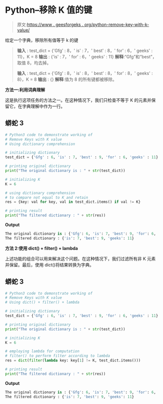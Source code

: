 # Python–移除 K 值的键

> 原文:[https://www . geesforgeks . org/python-remove-key-with-k-value/](https://www.geeksforgeeks.org/python-remove-keys-with-k-value/)

给定一个字典，移除所有值等于 k 的键

> **输入** : test_dict = {'Gfg' : 8，' is' : 7，' best' : 8，' for' : 6，' geeks' : 11}，K = 8
> **输出** : {'is' : 7，' for' : 6，' geeks' : 11}
> **解释**:“Gfg”和“best”，取值 8，均去掉。
> 
> **输入** : test_dict = {'Gfg' : 8，' is' : 8，' best' : 8，' for' : 8，' geeks' : 8}，K = 8
> **输出** : {}
> **解释**:值为 8 的所有键都被移除。

**方法一:利用词典理解**

这是执行这项任务的方法之一。在这种情况下，我们只检查不等于 K 的元素并保留它，在字典理解中作为一行。

## 蟒蛇 3

```py
# Python3 code to demonstrate working of 
# Remove Keys with K value
# Using dictionary comprehension

# initializing dictionary
test_dict = {'Gfg' : 6, 'is' : 7, 'best' : 9, 'for' : 6, 'geeks' : 11} 

# printing original dictionary
print("The original dictionary is : " + str(test_dict))

# initializing K 
K = 6

# using dictionary comprehension 
# to compare not equal to K and retain 
res = {key: val for key, val in test_dict.items() if val != K}

# printing result 
print("The filtered dictionary : " + str(res)) 
```

**Output**

```py
The original dictionary is : {'Gfg': 6, 'is': 7, 'best': 9, 'for': 6, 'geeks': 11}
The filtered dictionary : {'is': 7, 'best': 9, 'geeks': 11}

```

**方法 2:使用 dict() + filter() + lambda**

上述功能的组合可以用来解决这个问题。在这种情况下，我们过滤所有非 K 元素并保留。最后，使用 dict()将结果转换为字典。

## 蟒蛇 3

```py
# Python3 code to demonstrate working of 
# Remove Keys with K value
# Using dict() + filter() + lambda

# initializing dictionary
test_dict = {'Gfg' : 6, 'is' : 7, 'best' : 9, 'for' : 6, 'geeks' : 11} 

# printing original dictionary
print("The original dictionary is : " + str(test_dict))

# initializing K 
K = 6

# employing lambda for computation 
# filter() to perform filter according to lambda
res = dict(filter(lambda key: key[1] != K, test_dict.items()))

# printing result 
print("The filtered dictionary : " + str(res)) 
```

**Output**

```py
The original dictionary is : {'Gfg': 6, 'is': 7, 'best': 9, 'for': 6, 'geeks': 11}
The filtered dictionary : {'is': 7, 'best': 9, 'geeks': 11}

```